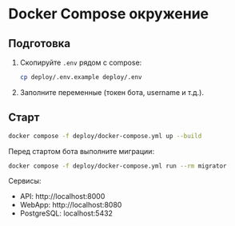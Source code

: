 # Docker Compose окружение

## Подготовка

1. Скопируйте `.env` рядом с compose:
   ```bash
   cp deploy/.env.example deploy/.env
   ```
2. Заполните переменные (токен бота, username и т.д.).

## Старт

```bash
docker compose -f deploy/docker-compose.yml up --build
```

Перед стартом бота выполните миграции:

```bash
docker compose -f deploy/docker-compose.yml run --rm migrator
```

Сервисы:
- API: http://localhost:8000
- WebApp: http://localhost:8080
- PostgreSQL: localhost:5432
